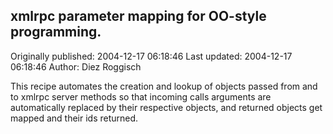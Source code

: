 ## xmlrpc parameter mapping for OO-style programming. 
Originally published: 2004-12-17 06:18:46 
Last updated: 2004-12-17 06:18:46 
Author: Diez Roggisch 
 
This recipe automates the creation and lookup of objects passed from and to xmlrpc server methods so that incoming calls arguments are automatically replaced by their respective objects, and returned objects get mapped and their ids returned.